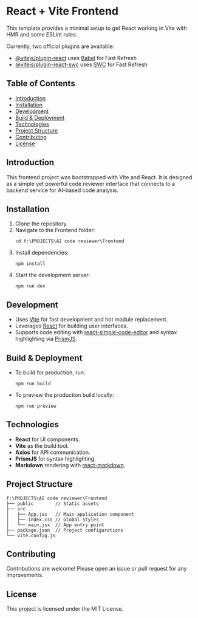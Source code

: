 # React + Vite Frontend

This template provides a minimal setup to get React working in Vite with HMR and some ESLint rules.

Currently, two official plugins are available:

- [@vitejs/plugin-react](https://github.com/vitejs/vite-plugin-react/blob/main/packages/plugin-react) uses [Babel](https://babeljs.io/) for Fast Refresh
- [@vitejs/plugin-react-swc](https://github.com/vitejs/vite-plugin-react/blob/main/packages/plugin-react-swc) uses [SWC](https://swc.rs/) for Fast Refresh

## Table of Contents
- [Introduction](#introduction)
- [Installation](#installation)
- [Development](#development)
- [Build & Deployment](#build--deployment)
- [Technologies](#technologies)
- [Project Structure](#project-structure)
- [Contributing](#contributing)
- [License](#license)

## Introduction
This frontend project was bootstrapped with Vite and React. It is designed as a simple yet powerful code reviewer interface that connects to a backend service for AI-based code analysis.

## Installation
1. Clone the repository.
2. Navigate to the Frontend folder:
   ```
   cd f:\PROJECTS\AI code reviewer\Frontend
   ```
3. Install dependencies:
   ```
   npm install
   ```
4. Start the development server:
   ```
   npm run dev
   ```

## Development
- Uses [Vite](https://vitejs.dev/) for fast development and hot module replacement.
- Leverages [React](https://reactjs.org/) for building user interfaces.
- Supports code editing with [react-simple-code-editor](https://github.com/satya164/react-simple-code-editor) and syntax highlighting via [PrismJS](https://prismjs.com/).

## Build & Deployment
- To build for production, run:
  ```
  npm run build
  ```
- To preview the production build locally:
  ```
  npm run preview
  ```

## Technologies
- **React** for UI components.
- **Vite** as the build tool.
- **Axios** for API communication.
- **PrismJS** for syntax highlighting.
- **Markdown** rendering with [react-markdown](https://github.com/remarkjs/react-markdown).

## Project Structure
```
f:\PROJECTS\AI code reviewer\Frontend
├── public        // Static assets
├── src
│   ├── App.jsx   // Main application component
│   ├── index.css // Global styles
│   └── main.jsx  // App entry point
├── package.json  // Project configurations
└── vite.config.js
```

## Contributing
Contributions are welcome! Please open an issue or pull request for any improvements.

## License
This project is licensed under the MIT License.
